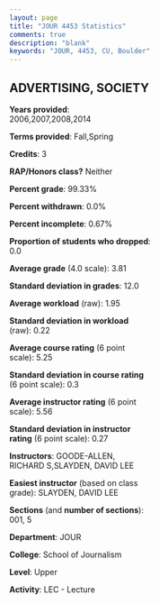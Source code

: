 ```yaml
---
layout: page
title: "JOUR 4453 Statistics"
comments: true
description: "blank"
keywords: "JOUR, 4453, CU, Boulder"
--- 
```

<head>
<script src="https://ajax.googleapis.com/ajax/libs/jquery/2.1.3/jquery.min.js"></script>
<script src="https://dl.dropboxusercontent.com/s/pc42nxpaw1ea4o9/highcharts.js?dl=0"></script>
<!-- <script src="../assets/js/highcharts.js"></script> -->
<style type="text/css">@font-face {
	font-family: "Bebas Neue";
	src: url(https://www.filehosting.org/file/details/544349/BebasNeue%20Regular.otf) format("opentype");
	}
	h1.Bebas { 
		font-family: "Bebas Neue", Verdana, Tahoma;
	}
</style>
</head>
<body>
	<div id="container" style="float: right; width: 45%; height: 88%; margin-left: 2.5%; margin-right: 2.5%;"></div>
	<script language="JavaScript">
		$(document).ready(function() {
		var chart = {type: 'column'};
		var title = {text: 'Grade Distribution'};
		var xAxis = {categories: ['A','B','C','D','F'],crosshair: true};
		var yAxis = {min: 0,title: {text: 'Percentage'}};
		var tooltip = {headerFormat: '<center><b><span style="font-size:20px">{point.key}</span></b></center>',
		               pointFormat: '<td style="padding:0"><b>{point.y:.1f}%</b></td>',
		               footerFormat: '</table>',shared: true,useHTML: true};
		var plotOptions = {column: {pointPadding: 0.0,borderWidth: 0}};  
		var credits = {enabled: false};var series= [{name: 'Percent',data: [83.69,15.6,0.71,0.0,0.0,]}];
		var json = {};
		json.chart = chart;
		json.title = title;
		json.tooltip = tooltip;
		json.xAxis = xAxis;
		json.yAxis = yAxis;  
		json.series = series;
		json.plotOptions = plotOptions;  
		json.credits = credits;
		$('#container').highcharts(json);
	});
	</script>
</body>
			   
## ADVERTISING, SOCIETY

**Years provided**: 2006,2007,2008,2014

**Terms provided**: Fall,Spring

**Credits**: 3

**RAP/Honors class?** Neither

**Percent grade**: 99.33%

**Percent withdrawn**: 0.0%

**Percent incomplete**: 0.67%

**Proportion of students who dropped**: 0.0

**Average grade** (4.0 scale): 3.81

**Standard deviation in grades**: 12.0

**Average workload** (raw): 1.95

**Standard deviation in workload** (raw): 0.22

**Average course rating** (6 point scale): 5.25

**Standard deviation in course rating** (6 point scale): 0.3

**Average instructor rating** (6 point scale): 5.56

**Standard deviation in instructor rating** (6 point scale): 0.27

**Instructors**: GOODE-ALLEN, RICHARD S,SLAYDEN, DAVID LEE

**Easiest instructor** (based on class grade): SLAYDEN, DAVID LEE

**Sections** (and **number of sections**): 001, 5

**Department**: JOUR

**College**: School of Journalism

**Level**: Upper

**Activity**: LEC - Lecture